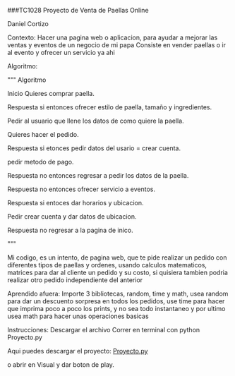###TC1028 Proyecto de Venta de Paellas Online

Daniel Cortizo

Contexto:
Hacer una pagina web o aplicacion, para ayudar a mejorar las ventas y eventos de un negocio de mi papa
Consiste en vender paellas o ir al evento y ofrecer un servicio ya ahi

Algoritmo: 

"""
Algoritmo

Inicio
Quieres comprar paella.

Respuesta si entonces ofrecer estilo de paella, tamaño y ingredientes.

Pedir al usuario que llene los datos de como quiere la paella.

Quieres hacer el pedido.

Respuesta si etonces pedir datos del usario = crear cuenta.

pedir metodo de pago.

Respuesta no entonces regresar a pedir los datos de la paella.

Respuesta no entonces ofrecer servicio a eventos.

Respuesta si entoces dar horarios y ubicacion.

Pedir crear cuenta y dar datos de ubicacion.

Respuesta no regresar a la pagina de inico.

"""

Mi codigo, es un intento, de pagina web, que te pide realizar un pedido con diferentes tipos de paellas y ordenes, usando 
calculos matematicos, matrices para dar al cliente un pedido y su costo, si quisiera tambien podria realizar otro pedido
independiente del anterior

Aprendido afuera: 
 Importe 3 bibliotecas, random, time y math, usea random para dar un descuento sorpresa en todos los pedidos, use time 
 para hacer que imprima poco a poco los prints, y no sea todo instantaneo y por ultimo usea math para hacer unas operaciones
 basicas

Instrucciones: 
Descargar el archivo 
Correr en terminal con python Proyecto.py

Aqui puedes descargar el proyecto:
[Proyecto.py](https://github.com/user-attachments/files/23028761/Proyecto.py)

o abrir en Visual y dar boton de play.
